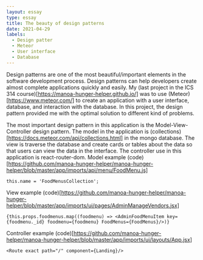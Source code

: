 ```yaml
---
layout: essay
type: essay
title: The beauty of design patterns
date: 2021-04-29
labels:
  - Design patter
  - Meteor
  - User interface
  - Database
---
```


Design patterns are one of the most beautiful/important elements in the software development process. Design patterns can help developers create almost complete applications quickly and easily. My (last project in the ICS 314 course)[https://manoa-hunger-helper.github.io/] was to use (Meteor)[https://www.meteor.com/] to create an application with a user interface, database, and interaction with the database. In this project, the design pattern provided me with the optimal solution to different kind of problems.

The most important design pattern in this application is the Model-View-Controller design pattern. The model in the application is (collections)[https://docs.meteor.com/api/collections.html] in the mongo database. The view is traverse the database and create cards or tables about the data so that users can view the data in the interface. The controller use in this application is react-router-dom.
Model example (code)[https://github.com/manoa-hunger-helper/manoa-hunger-helper/blob/master/app/imports/api/menu/FoodMenu.js]
```
this.name = 'FoodMenusCollection';
```

View example (code)[https://github.com/manoa-hunger-helper/manoa-hunger-helper/blob/master/app/imports/ui/pages/AdminManageVendors.jsx]
```
{this.props.foodmenus.map((foodmenu) => <AdminFoodMenuItem key={foodmenu._id} foodmenu={foodmenu} FoodMenus={FoodMenus}/>)}
```

Controller example (code)[https://github.com/manoa-hunger-helper/manoa-hunger-helper/blob/master/app/imports/ui/layouts/App.jsx]
```
<Route exact path="/" component={Landing}/>
```
